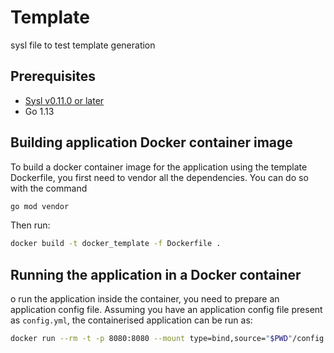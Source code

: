 # Template

sysl file to test template generation

## Prerequisites

- [Sysl v0.11.0 or later ](https://sysl.io/docs/install/)
- Go 1.13

## Building application Docker container image

To build a docker container image for the application using the template
Dockerfile, you first need to vendor all the dependencies. You can do so
with the command
```sh
go mod vendor
```

Then run:

```sh
docker build -t docker_template -f Dockerfile .
```

## Running the application in a Docker container

o run the application inside the container, you need to prepare an
application config file. Assuming you have an application config file
present as `config.yml`, the containerised application can be run as:

```sh
docker run --rm -t -p 8080:8080 --mount type=bind,source="$PWD"/config.yml,target=/app/config.yml,readonly docker_template:latest /bin/template /app/config.yml
```
